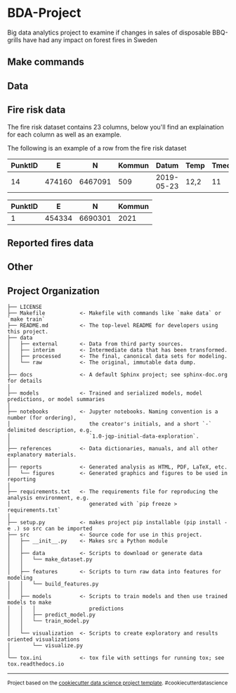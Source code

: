 BDA-Project
==============================

Big data analytics project to examine if changes in sales of  disposable BBQ-grills have had any  impact on forest fires in Sweden

Make commands
------------

Data
------------
Fire risk data
------------
The fire risk dataset contains 23 columns, below you'll find an explaination for each column as well as an example.

The following is an example of a row from the fire risk dataset

| PunktID | E      | N       | Kommun | Datum      | Temp | Tmedel | Nederbord | RH   | Vindhastighet | Vindriktning | FFMC | DMC | DC    | ISI | BUI | FWI | FWI\_index | HBV\_o | HBV\_u | HBV | HBV\_index | Gras | 
| ------- | ------ | ------- | ------ | ---------- | ---- | ------ | --------- | ---- | ------------- | ------------ | ---- | --- | ----- | --- | --- | --- | ---------- | ------ | ------ | --- | ---------- | ---- |
| 14      | 474160 | 6467091 | 509    | 2019-05-23 | 12,2 | 11     | 6,3       | 69,6 | 5             | 204,6        | 45,5 | 2,7 | 145,6 | 0,2 | 5,2 | 0,1 | 1          | 85     | 45     | 87  | 1          | 2    |  

| PunktID | E      | N       | Kommun |
| ------- | ------ | ------- | ------ |
| 1       | 454334 | 6690301 | 2021   |
Reported fires data
------------

Other
------------

Project Organization
------------

    ├── LICENSE
    ├── Makefile           <- Makefile with commands like `make data` or `make train`
    ├── README.md          <- The top-level README for developers using this project.
    ├── data
    │   ├── external       <- Data from third party sources.
    │   ├── interim        <- Intermediate data that has been transformed.
    │   ├── processed      <- The final, canonical data sets for modeling.
    │   └── raw            <- The original, immutable data dump.
    │
    ├── docs               <- A default Sphinx project; see sphinx-doc.org for details
    │
    ├── models             <- Trained and serialized models, model predictions, or model summaries
    │
    ├── notebooks          <- Jupyter notebooks. Naming convention is a number (for ordering),
    │                         the creator's initials, and a short `-` delimited description, e.g.
    │                         `1.0-jqp-initial-data-exploration`.
    │
    ├── references         <- Data dictionaries, manuals, and all other explanatory materials.
    │
    ├── reports            <- Generated analysis as HTML, PDF, LaTeX, etc.
    │   └── figures        <- Generated graphics and figures to be used in reporting
    │
    ├── requirements.txt   <- The requirements file for reproducing the analysis environment, e.g.
    │                         generated with `pip freeze > requirements.txt`
    │
    ├── setup.py           <- makes project pip installable (pip install -e .) so src can be imported
    ├── src                <- Source code for use in this project.
    │   ├── __init__.py    <- Makes src a Python module
    │   │
    │   ├── data           <- Scripts to download or generate data
    │   │   └── make_dataset.py
    │   │
    │   ├── features       <- Scripts to turn raw data into features for modeling
    │   │   └── build_features.py
    │   │
    │   ├── models         <- Scripts to train models and then use trained models to make
    │   │   │                 predictions
    │   │   ├── predict_model.py
    │   │   └── train_model.py
    │   │
    │   └── visualization  <- Scripts to create exploratory and results oriented visualizations
    │       └── visualize.py
    │
    └── tox.ini            <- tox file with settings for running tox; see tox.readthedocs.io


--------

<p><small>Project based on the <a target="_blank" href="https://drivendata.github.io/cookiecutter-data-science/">cookiecutter data science project template</a>. #cookiecutterdatascience</small></p>
